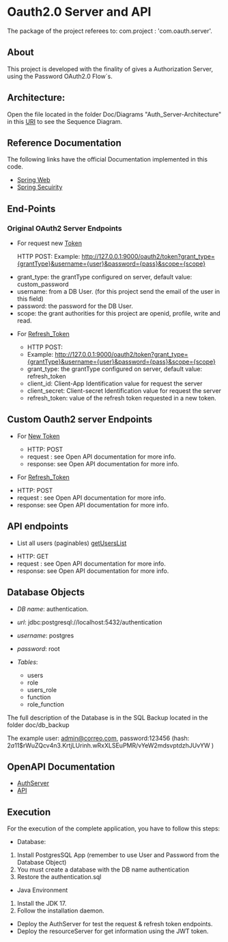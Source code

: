 Oauth2.0 Server and API
=================

The package of the project referees to: com.project : 'com.oauth.server'.

## About
This project is developed with the finality of gives a Authorization Server, using the Password OAuth2.0 Flow´s.

## Architecture:

Open the file located in the folder Doc/Diagrams "Auth_Server-Architecture"  in this [URI](https://sequencediagram.org/) to see the Sequence Diagram.

## Reference Documentation
The following links have the official Documentation implemented in this code.

* [Spring Web](https://docs.spring.io/spring-boot/docs/3.2.5/reference/htmlsingle/index.html#web)
* [Spring Secuirity](https://docs.spring.io/spring-security/reference/servlet/oauth2/login/core.html)


## End-Points

### Original OAuth2 Server Endpoints 
* For request new  [Token](http://127.0.0.1:9000/oauth2/token)

  HTTP POST: 
  Example: http://127.0.0.1:9000/oauth2/token?grant_type={grantType}&username={user}&password={pass}&scope={scope}

- grant_type: the grantType configured on server, default value: custom_password
- username: from a DB User. (for this project send the email of the user in this field)
- password: the password for the DB User.
- scope: the grant authorities for this project are openid, profile,  write and read.

* For [Refresh_Token](http://127.0.0.1:8081/oauth2/token)
  
  - HTTP POST:
  - Example: http://127.0.0.1:9000/oauth2/token?grant_type={grantType}&username={user}&password={pass}&scope={scope}
  - grant_type: the grantType configured on server, default value: refresh_token
  - client_id: Client-App Identification value for request the server
  - client_secret: Client-secret Identification value for request the server
  - refresh_token: value of the refresh token requested in a new token.

## Custom Oauth2 server Endpoints

* For [New Token](http://127.0.0.1:9000/login/token)

  - HTTP: POST
  - request : see Open API documentation for more info.
  - response: see Open API documentation for more info.

* For [Refresh_Token](http://127.0.0.1:8081/login/refresh)

 - HTTP: POST
 - request : see Open API documentation for more info.
 - response: see Open API documentation for more info.


## API endpoints

* List all users (paginables) [getUsersList](http://localhost:8081/api/user/all/pageables)

- HTTP: GET
- request : see Open API documentation for more info.
- response: see Open API documentation for more info.


## Database Objects

*  *DB name*: authentication.
*  *url*: jdbc:postgresql://localhost:5432/authentication
*  *username*: postgres
*  *password*: root

* *Tables*:
  * users
  * role
  * users_role
  * function
  * role_function

The full description of the Database is in the SQL Backup located in the folder doc/db_backup

The example user: admin@correo.com, password:123456 (hash: $2a$11$rWuZQcv4n3.KrtjLUrinh.wRxXLSEuPMR/vYeW2mdsvptdzhJUvYW )

## OpenAPI Documentation 
* [AuthServer](http://localhost:9000/swagger-ui/index.html)
* [API](http://localhost:8081/swagger-ui/index.html)


## Execution

For the execution of the complete application, you have to follow this steps:

* Database:
1. Install PostgresSQL App (remember to use User and Password from the Database Object)
2. You must create a database with the DB name authentication
3. Restore the authentication.sql

* Java Environment 
1. Install the JDK 17.
2. Follow the installation daemon. 

* Deploy the AuthServer for test the request & refresh token endpoints. 
* Deploy the resourceServer for get information using the JWT token. 

